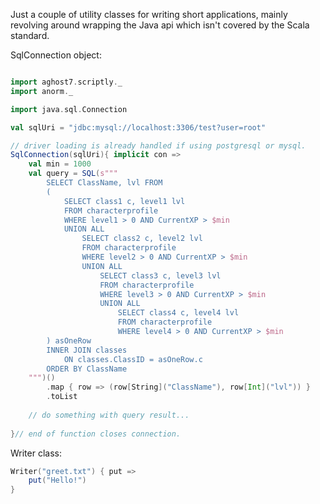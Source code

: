 Just a couple of utility classes for writing short applications, mainly revolving 
around wrapping the Java api which isn't covered by the Scala standard.

SqlConnection object:
```scala

import aghost7.scriptly._
import anorm._

import java.sql.Connection

val sqlUri = "jdbc:mysql://localhost:3306/test?user=root"

// driver loading is already handled if using postgresql or mysql.
SqlConnection(sqlUri){ implicit con =>
	val min = 1000
	val query = SQL(s"""
		SELECT ClassName, lvl FROM
		(
			SELECT class1 c, level1 lvl 
			FROM characterprofile
			WHERE level1 > 0 AND CurrentXP > $min
			UNION ALL
				SELECT class2 c, level2 lvl 
				FROM characterprofile
				WHERE level2 > 0 AND CurrentXP > $min
				UNION ALL
					SELECT class3 c, level3 lvl 
					FROM characterprofile
					WHERE level3 > 0 AND CurrentXP > $min
					UNION ALL
						SELECT class4 c, level4 lvl
						FROM characterprofile
						WHERE level4 > 0 AND CurrentXP > $min
		) asOneRow
		INNER JOIN classes 
			ON classes.ClassID = asOneRow.c
		ORDER BY ClassName
	""")()
		.map { row => (row[String]("ClassName"), row[Int]("lvl")) }
		.toList
	
	// do something with query result...
	
}// end of function closes connection.

```

Writer class:
```scala
Writer("greet.txt") { put =>
	put("Hello!")
}
```